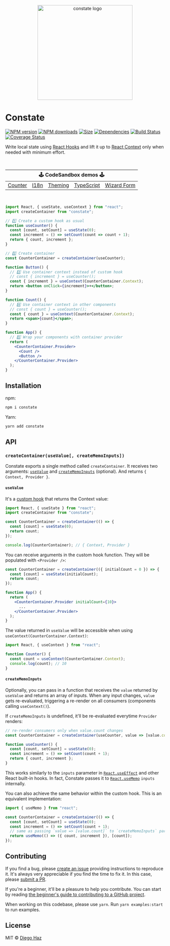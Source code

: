 <p align="center">
  <img src="https://raw.githubusercontent.com/diegohaz/constate/master/logo/logo.png" alt="constate logo" width="300" />
</p>

# Constate

<a href="https://npmjs.org/package/constate"><img alt="NPM version" src="https://img.shields.io/npm/v/constate.svg?style=flat-square"></a>
<a href="https://npmjs.org/package/constate"><img alt="NPM downloads" src="https://img.shields.io/npm/dm/constate.svg?style=flat-square"></a>
<a href="https://unpkg.com/constate"><img alt="Size" src="https://img.badgesize.io/https://unpkg.com/constate?style=flat-square"></a>
<a href="https://david-dm.org/diegohaz/constate"><img alt="Dependencies" src="https://img.shields.io/david/diegohaz/constate.svg?style=flat-square"></a>
<a href="https://travis-ci.org/diegohaz/constate"><img alt="Build Status" src="https://img.shields.io/travis/diegohaz/constate/master.svg?style=flat-square"></a>
<a href="https://codecov.io/gh/diegohaz/constate/branch/master"><img alt="Coverage Status" src="https://img.shields.io/codecov/c/github/diegohaz/constate/master.svg?style=flat-square"></a>

Write local state using [React Hooks](https://reactjs.org/docs/hooks-intro.html) and lift it up to [React Context](https://reactjs.org/docs/context.html) only when needed with minimum effort.

<br>

<table>
  <thead>
    <tr>
      <th colspan="5"><center>🕹 CodeSandbox demos 🕹</center></th>
    </tr>
  </thead>
  <tbody>
    <tr>
      <td><a href="https://codesandbox.io/s/github/diegohaz/constate/tree/master/examples/counter?module=/App.js">Counter</a></td>
      <td><a href="https://codesandbox.io/s/github/diegohaz/constate/tree/master/examples/i18n?module=/App.js">I18n</a></td>
      <td><a href="https://codesandbox.io/s/github/diegohaz/constate/tree/master/examples/theming?module=/App.js">Theming</a></td>
      <td><a href="https://codesandbox.io/s/github/diegohaz/constate/tree/master/examples/typescript?module=/App.tsx">TypeScript</a></td>
      <td><a href="https://codesandbox.io/s/github/diegohaz/constate/tree/master/examples/wizard-form?module=/App.js">Wizard Form</a></td>
    </tr>
  </tbody>
</table>

<br>

```jsx
import React, { useState, useContext } from "react";
import createContainer from "constate";

// 1️⃣ Create a custom hook as usual
function useCounter() {
  const [count, setCount] = useState(0);
  const increment = () => setCount(count => count + 1);
  return { count, increment };
}

// 2️⃣ Create container
const CounterContainer = createContainer(useCounter);

function Button() {
  // 3️⃣ Use container context instead of custom hook
  // const { increment } = useCounter();
  const { increment } = useContext(CounterContainer.Context);
  return <button onClick={increment}>+</button>;
}

function Count() {
  // 4️⃣ Use container context in other components
  // const { count } = useCounter();
  const { count } = useContext(CounterContainer.Context);
  return <span>{count}</span>;
}

function App() {
  // 5️⃣ Wrap your components with container provider
  return (
    <CounterContainer.Provider>
      <Count />
      <Button />
    </CounterContainer.Provider>
  );
}
```

## Installation

npm:

```sh
npm i constate
```

Yarn:

```sh
yarn add constate
```

## API

### `createContainer(useValue[, createMemoInputs])`

Constate exports a single method called `createContainer`. It receives two arguments: [`useValue`](#usevalue) and [`createMemoInputs`](#creatememoinputs) (optional). And returns `{ Context, Provider }`.

#### `useValue`

It's a [custom hook](https://reactjs.org/docs/hooks-custom.html) that returns the Context value:

```js
import React, { useState } from "react";
import createContainer from "constate";

const CounterContainer = createContainer(() => {
  const [count] = useState(0);
  return count;
});

console.log(CounterContainer); // { Context, Provider }
```

You can receive arguments in the custom hook function. They will be populated with `<Provider />`:

```jsx
const CounterContainer = createContainer(({ initialCount = 0 }) => {
  const [count] = useState(initialCount);
  return count;
});

function App() {
  return (
    <CounterContainer.Provider initialCount={10}>
      ...
    </CounterContainer.Provider>
  );
}
```

The value returned in `useValue` will be accessible when using `useContext(CounterContainer.Context)`:

```jsx
import React, { useContext } from "react";

function Counter() {
  const count = useContext(CounterContainer.Context);
  console.log(count); // 10
}
```

#### `createMemoInputs`

Optionally, you can pass in a function that receives the `value` returned by `useValue` and returns an array of inputs. When any input changes, `value` gets re-evaluated, triggering a re-render on all consumers (components calling `useContext()`).

If `createMemoInputs` is undefined, it'll be re-evaluated everytime `Provider` renders:

```js
// re-render consumers only when value.count changes
const CounterContainer = createContainer(useCounter, value => [value.count]);

function useCounter() {
  const [count, setCount] = useState(0);
  const increment = () => setCount(count + 1);
  return { count, increment };
}
```

This works similarly to the `inputs` parameter in [`React.useEffect`](https://reactjs.org/docs/hooks-reference.html#useeffect) and other React built-in hooks. In fact, Constate passes it to [`React.useMemo`](https://reactjs.org/docs/hooks-reference.html#usememo) `inputs` internally.

You can also achieve the same behavior within the custom hook. This is an equivalent implementation:

```js
import { useMemo } from "react";

const CounterContainer = createContainer(() => {
  const [count, setCount] = useState(0);
  const increment = () => setCount(count + 1);
  // same as passing `value => [value.count]` to `createMemoInputs` parameter
  return useMemo(() => ({ count, increment }), [count]);
});
```

## Contributing

If you find a bug, please [create an issue](https://github.com/diegohaz/constate/issues/new) providing instructions to reproduce it. It's always very appreciable if you find the time to fix it. In this case, please [submit a PR](https://github.com/diegohaz/constate/pulls).

If you're a beginner, it'll be a pleasure to help you contribute. You can start by reading [the beginner's guide to contributing to a GitHub project](https://akrabat.com/the-beginners-guide-to-contributing-to-a-github-project/).

When working on this codebase, please use `yarn`. Run `yarn examples:start` to run examples.

## License

MIT © [Diego Haz](https://github.com/diegohaz)
